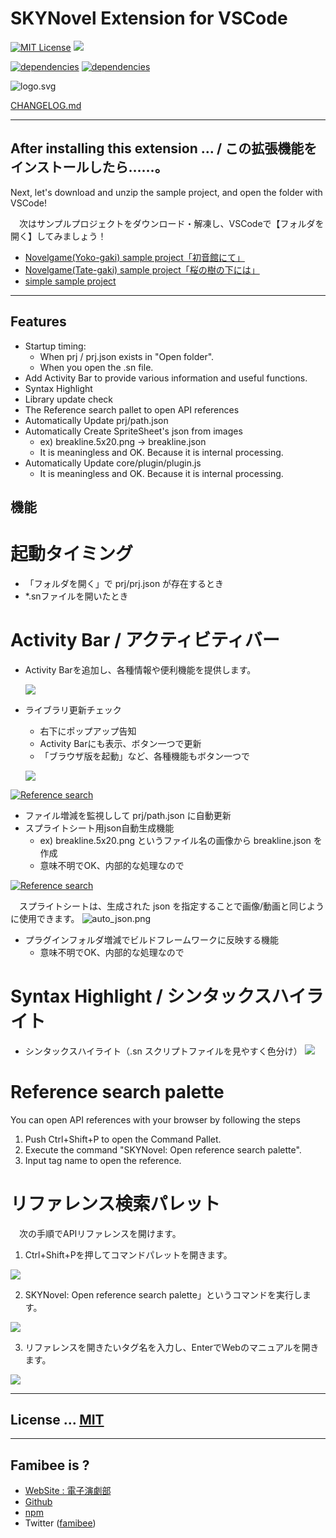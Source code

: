 # SKYNovel Extension for VSCode
[![MIT License](https://img.shields.io/github/license/famibee/SKYNovel-vscode-extension.svg)](LICENSE)
![](https://img.shields.io/badge/platform-windows%20%7C%20macos-lightgrey.svg)

[![dependencies](https://david-dm.org/famibee/SKYNovel-vscode-extension/status.svg)](https://david-dm.org/famibee/SKYNovel-vscode-extension)
[![dependencies](https://david-dm.org/famibee/SKYNovel-vscode-extension/dev-status.svg)](https://david-dm.org/famibee/SKYNovel-vscode-extension?type=dev)

![logo.svg](res/icon.png)

[CHANGELOG.md](CHANGELOG.md)

---
## After installing this extension ... / この拡張機能をインストールしたら……。
 Next, let's download and unzip the sample project, and open the folder with VSCode!

　次はサンプルプロジェクトをダウンロード・解凍し、VSCodeで【フォルダを開く】してみましょう！
- [Novelgame(Yoko-gaki) sample project「初音館にて」](https://github.com/famibee/SKYNovel_hatsune)
- [Novelgame(Tate-gaki) sample project「桜の樹の下には」](https://github.com/famibee/SKYNovel_uc)
- [simple sample project](https://github.com/famibee/SKYNovel_sample)

---

## Features
- Startup timing:
	- When prj / prj.json exists in "Open folder".
	- When you open the .sn file.
- Add Activity Bar to provide various information and useful functions.
- Syntax Highlight
- Library update check
- The Reference search pallet to open API references
- Automatically Update prj/path.json
- Automatically Create SpriteSheet's json from images
	+ ex) breakline.5x20.png -> breakline.json
	+ It is meaningless and OK. Because it is internal processing.
- Automatically Update core/plugin/plugin.js
	+ It is meaningless and OK. Because it is internal processing.

## 機能
# 起動タイミング
- 「フォルダを開く」で prj/prj.json が存在するとき
- *.snファイルを開いたとき


# Activity Bar / アクティビティバー
- Activity Barを追加し、各種情報や便利機能を提供します。

	![](res/rm_activity_bar.jpg)

- ライブラリ更新チェック
	- 右下にポップアップ告知
	- Activity Barにも表示、ボタン一つで更新
	- 「ブラウザ版を起動」など、各種機能もボタン一つで

	![](res/rm_updchk0.jpg)

[![Reference search](https://blog-imgs-123.fc2.com/f/a/m/famibee/190204ref_search.gif)](https://www.youtube.com/watch?v=uIkWnAGBkGM "Reference search")

- ファイル増減を監視しして prj/path.json に自動更新
- スプライトシート用json自動生成機能
	+ ex) breakline.5x20.png というファイル名の画像から breakline.json を作成
	+ 意味不明でOK、内部的な処理なので

[![Reference search](https://blog-imgs-123.fc2.com/f/a/m/famibee/190204automatically.gif)](https://www.youtube.com/watch?v=tfrkImoufU4 "Reference search")

　スプライトシートは、生成された json を指定することで画像/動画と同じように使用できます。
![auto_json.png](res/rm_auto_json.png)


- プラグインフォルダ増減でビルドフレームワークに反映する機能
	+ 意味不明でOK、内部的な処理なので

# Syntax Highlight / シンタックスハイライト
- シンタックスハイライト（.sn スクリプトファイルを見やすく色分け）
![](res/rm_syntax_highlight.jpg)

# Reference search palette
You can open API references with your browser by following the steps
1. Push Ctrl+Shift+P to open the Command Pallet.
3. Execute the command "SKYNovel: Open reference search palette".
3. Input tag name to open the reference.

# リファレンス検索パレット
　次の手順でAPIリファレンスを開けます。
1. Ctrl+Shift+Pを押してコマンドパレットを開きます。

![](res/rm_ref_search0.jpg)

2. SKYNovel: Open reference search palette」というコマンドを実行します。

![](res/rm_ref_search1.jpg)

3. リファレンスを開きたいタグ名を入力し、EnterでWebのマニュアルを開きます。

![](res/rm_ref_search2.jpg)

---
## License ... [MIT](LICENSE)

---
## Famibee is ?
- [WebSite : 電子演劇部](https://famibee.blog.fc2.com/)
- [Github](https://github.com/famibee/SKYNovel)
- [npm](https://www.npmjs.com/package/skynovel)
- Twitter ([famibee](https://twitter.com/famibee))
